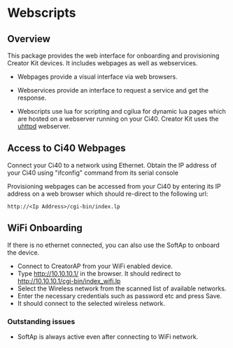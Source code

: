 # Webscripts

## Overview

This package provides the web interface for onboarding and provisioning Creator Kit devices. It includes webpages as well as webservices.

 - Webpages provide a visual interface via web browsers.

 - Webservices provide an interface to request a service and get the response.

 - Webscripts use lua for scripting and cgilua for dynamic lua pages which are hosted on a webserver running on your Ci40.
Creator Kit uses the <a href="http://wiki.openwrt.org/doc/howto/http.uhttpd">uhttpd</a> webserver.

## Access to Ci40 Webpages

Connect your Ci40 to a network using Ethernet. Obtain the IP address of your Ci40 using "ifconfig" command from its serial console

Provisioning webpages can be accessed from your Ci40 by entering its IP address on a web browser which should re-direct to the following url:

    http://<Ip Address>/cgi-bin/index.lp

## WiFi Onboarding

If there is no ethernet connected, you can also use the SoftAp to onboard the device.

  - Connect to CreatorAP from your WiFi enabled device.
  - Type http://10.10.10.1/ in the browser. It should redirect to http://10.10.10.1/cgi-bin/index_wifi.lp
  - Select the Wireless network from the scanned list of available networks.
  - Enter the necessary credentials such as password etc and press Save.
  - It should connect to the selected wireless network.

### Outstanding issues
  - SoftAp is always active even after connecting to WiFi network.
